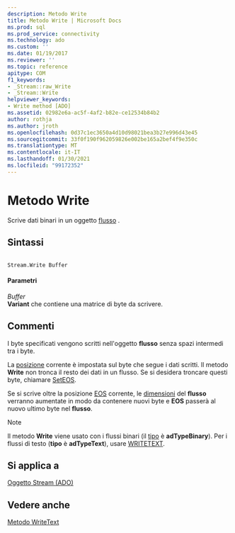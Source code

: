 ```yaml
---
description: Metodo Write
title: Metodo Write | Microsoft Docs
ms.prod: sql
ms.prod_service: connectivity
ms.technology: ado
ms.custom: ''
ms.date: 01/19/2017
ms.reviewer: ''
ms.topic: reference
apitype: COM
f1_keywords:
- _Stream::raw_Write
- _Stream::Write
helpviewer_keywords:
- Write method [ADO]
ms.assetid: 02982e6a-ac5f-4af2-b82e-ce12534b84b2
author: rothja
ms.author: jroth
ms.openlocfilehash: 0d37c1ec3650a4d10d98021bea3b27e996d43e45
ms.sourcegitcommit: 33f0f190f962059826e002be165a2bef4f9e350c
ms.translationtype: MT
ms.contentlocale: it-IT
ms.lasthandoff: 01/30/2021
ms.locfileid: "99172352"
---
```

# <a name="write-method"></a>Metodo Write
Scrive dati binari in un oggetto [flusso](./stream-object-ado.md) .  
  
## <a name="syntax"></a>Sintassi  
  
```  
  
Stream.Write Buffer  
```  
  
#### <a name="parameters"></a>Parametri  
 *Buffer*  
 **Variant** che contiene una matrice di byte da scrivere.  
  
## <a name="remarks"></a>Commenti  
 I byte specificati vengono scritti nell'oggetto **flusso** senza spazi intermedi tra i byte.  
  
 La [posizione](./position-property-ado.md) corrente è impostata sul byte che segue i dati scritti. Il metodo **Write** non tronca il resto dei dati in un flusso. Se si desidera troncare questi byte, chiamare [SetEOS](./seteos-method.md).  
  
 Se si scrive oltre la posizione [EOS](./eos-property.md) corrente, le [dimensioni](./size-property-ado-stream.md) del **flusso** verranno aumentate in modo da contenere nuovi byte e **EOS** passerà al nuovo ultimo byte nel **flusso**.  
  
> [!NOTE]
>  Il metodo **Write** viene usato con i flussi binari (il [tipo](./type-property-ado-stream.md) è **adTypeBinary**). Per i flussi di testo (**tipo** è **adTypeText**), usare [WRITETEXT](./writetext-method.md).  
  
## <a name="applies-to"></a>Si applica a  
 [Oggetto Stream (ADO)](./stream-object-ado.md)  
  
## <a name="see-also"></a>Vedere anche  
 [Metodo WriteText](./writetext-method.md)